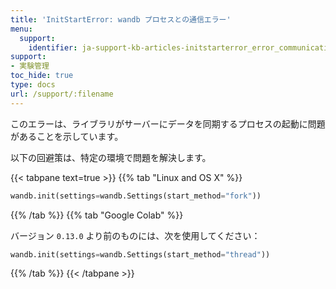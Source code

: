 ```yaml
---
title: 'InitStartError: wandb プロセスとの通信エラー'
menu:
  support:
    identifier: ja-support-kb-articles-initstarterror_error_communicating_wandb_process
support:
- 実験管理
toc_hide: true
type: docs
url: /support/:filename
---
```


このエラーは、ライブラリがサーバーにデータを同期するプロセスの起動に問題があることを示しています。

以下の回避策は、特定の環境で問題を解決します。

{{< tabpane text=true >}}
{{% tab "Linux and OS X" %}}
```python
wandb.init(settings=wandb.Settings(start_method="fork"))
```

{{% /tab %}}
{{% tab "Google Colab" %}}

バージョン `0.13.0` より前のものには、次を使用してください：

```python
wandb.init(settings=wandb.Settings(start_method="thread"))
```
{{% /tab %}}
{{< /tabpane >}}